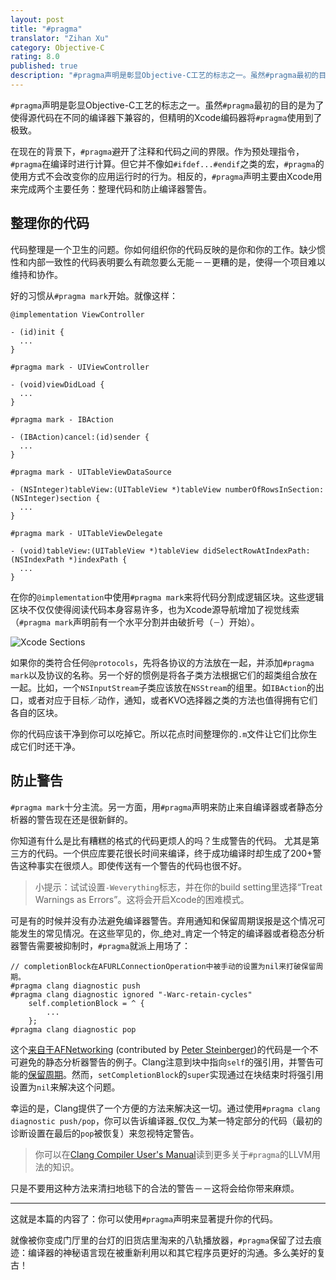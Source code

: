 ```yaml
---
layout: post
title: "#pragma"
translator: "Zihan Xu"
category: Objective-C
rating: 8.0
published: true
description: "#pragma声明是彰显Objective-C工艺的标志之一。虽然#pragma最初的目的是为了使得源代码在不同的编译器下兼容的，但精明的Xcode编码器将#pragma使用到了极致。"
---
```


`#pragma`声明是彰显Objective-C工艺的标志之一。虽然`#pragma`最初的目的是为了使得源代码在不同的编译器下兼容的，但精明的Xcode编码器将`#pragma`使用到了极致。

在现在的背景下，`#pragma`避开了注释和代码之间的界限。作为预处理指令，`#pragma`在编译时进行计算。但它并不像如`#ifdef...#endif`之类的宏，`#pragma`的使用方式不会改变你的应用运行时的行为。相反的，`#pragma`声明主要由Xcode用来完成两个主要任务：整理代码和防止编译器警告。

## 整理你的代码

代码整理是一个卫生的问题。你如何组织你的代码反映的是你和你的工作。缺少惯性和内部一致性的代码表明要么有疏忽要么无能－－更糟的是，使得一个项目难以维持和协作。

好的习惯从`#pragma mark`开始。就像这样：

~~~{objective-c}
@implementation ViewController

- (id)init {
  ...
}

#pragma mark - UIViewController

- (void)viewDidLoad {
  ...
}

#pragma mark - IBAction

- (IBAction)cancel:(id)sender {
  ...
}

#pragma mark - UITableViewDataSource

- (NSInteger)tableView:(UITableView *)tableView numberOfRowsInSection:(NSInteger)section {
  ...
}

#pragma mark - UITableViewDelegate

- (void)tableView:(UITableView *)tableView didSelectRowAtIndexPath:(NSIndexPath *)indexPath {
  ...
}
~~~

在你的`@implementation`中使用`#pragma mark`来将代码分割成逻辑区块。这些逻辑区块不仅仅使得阅读代码本身容易许多，也为Xcode源导航增加了视觉线索（`#pragma mark`声明前有一个水平分割并由破折号（`－`）开始）。

![Xcode Sections](http://nshipster.s3.amazonaws.com/pragma-xcode-sections.png)

如果你的类符合任何`@protocols`，先将各协议的方法放在一起，并添加`#pragma mark`以及协议的名称。另一个好的惯例是将各子类方法根据它们的超类组合放在一起。比如，一个`NSInputStream`子类应该放在`NSStream`的组里。如`IBAction`的出口，或者对应于目标／动作，通知，或者KVO选择器之类的方法也值得拥有它们各自的区块。

你的代码应该干净到你可以吃掉它。所以花点时间整理你的`.m`文件让它们比你生成它们时还干净。

## 防止警告

`#pragma mark`十分主流。另一方面，用`#pragma`声明来防止来自编译器或者静态分析器的警告现在还是很新鲜的。

你知道有什么是比有糟糕的格式的代码更烦人的吗？生成警告的代码。 尤其是第三方的代码。一个供应库要花很长时间来编译，终于成功编译时却生成了200+警告这种事实在很烦人。即使传送有一个警告的代码也很不好。

> 小提示：试试设置`-Weverything`标志，并在你的build setting里选择“Treat Warnings as Errors”。这将会开启Xcode的困难模式。

可是有的时候并没有办法避免编译器警告。弃用通知和保留周期误报是这个情况可能发生的常见情况。在这些罕见的，你_绝对_肯定一个特定的编译器或者稳态分析器警告需要被抑制时，`#pragma`就派上用场了：

~~~{objective-c}
// completionBlock在AFURLConnectionOperation中被手动的设置为nil来打破保留周期。
#pragma clang diagnostic push
#pragma clang diagnostic ignored "-Warc-retain-cycles"
    self.completionBlock = ^ {
        ...
    };
#pragma clang diagnostic pop
~~~

这个[来自于AFNetworking](https://github.com/AFNetworking/AFNetworking/blob/master/AFNetworking/AFHTTPRequestOperation.m#L247) (contributed by [Peter Steinberger](https://github.com/steipete))的代码是一个不可避免的静态分析器警告的例子。Clang注意到块中指向`self`的强引用，并警告可能的[保留周期](http://www.quora.com/What-is-a-retain-cycle)。然而，`setCompletionBlock`的`super`实现通过在块结束时将强引用设置为`nil`来解决这个问题。

幸运的是，Clang提供了一个方便的方法来解决这一切。通过使用`#pragma clang diagnostic push/pop`，你可以告诉编译器_仅仅_为某一特定部分的代码（最初的诊断设置在最后的`pop`被恢复）来忽视特定警告。

> 你可以在[Clang Compiler User's Manual](http://clang.llvm.org/docs/UsersManual.html#diagnostics_pragmas)读到更多关于`#pragma`的LLVM用法的知识。

只是不要用这种方法来清扫地毯下的合法的警告－－这将会给你带来麻烦。

---

这就是本篇的内容了：你可以使用`#pragma`声明来显著提升你的代码。

就像被你变成门厅里的台灯的旧货店里淘来的八轨播放器，`#pragma`保留了过去痕迹：编译器的神秘语言现在被重新利用以和其它程序员更好的沟通。多么美好的复古！
